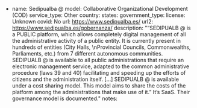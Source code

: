 
- name: Sedipualba @
model: Collaborative Organizational Development (COD)
service_type: Other
country: 
states: 
government_type: 
license: Unknown
covid: No
url: https://www.sedipualba.es/
url2: https://www.sedipualba.es/gobernanza/
description: "“SEDIPUALB @ is a PUBLIC platform, which allows completely digital management of all the administrative activity of a public entity. It is currently present in hundreds of entities (City Halls, \nProvincial Councils, Commonwealths, Parliaments, etc.) from 7 different autonomous communities. SEDIPUALB @ is available to all public administrations that require an electronic management service, adapted to the common administrative procedure (laws 39 and 40) facilitating and speeding up the efforts of citizens and the administration itself.  [...] SEDIPUALB @ is available under a cost sharing model. This model aims to share the costs of the platform among the administrations that make use of it.” It’s SaaS. Their governance model is documented."
notes: 